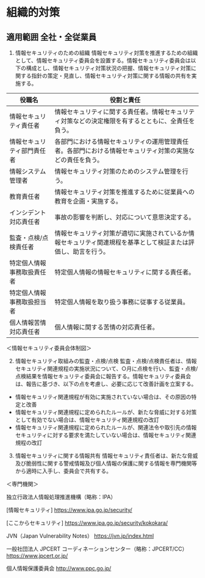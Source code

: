 # 組織的対策
## 適用範囲 全社・全従業員

1. 情報セキュリティのための組織
情報セキュリティ対策を推進するための組織として、情報セキュリティ委員会を設置する。情報セキュリティ委員会は以下の構成とし、情報セキュリティ対策状況の把握、情報セキュリティ対策に関する指針の策定・見直し、情報セキュリティ対策に関する情報の共有を実施する。

| 役職名 | 役割と責任 |
|-------|----------|
| 情報セキュリティ責任者 | 情報セキュリティに関する責任者。情報セキュリティ対策などの決定権限を有するとともに、全責任を負う。 |
| 情報セキュリティ部門責任者 | 各部門における情報セキュリティの運用管理責任者。各部門における情報セキュリティ対策の実施などの責任を負う。 |
| 情報システム管理者 | 情報セキュリティ対策のためのシステム管理を行う。 |
| 教育責任者 | 情報セキュリティ対策を推進するために従業員への教育を企画・実施する。 |
| インシデント対応責任者 | 事故の影響を判断し、対応について意思決定する。 |
| 監査・点検/点検責任者 | 情報セキュリティ対策が適切に実施されているか情報セキュリティ関連規程を基準として検証または評価し、助言を行う。 |
| 特定個人情報事務取扱責任者 | 特定個人情報の情報セキュリティに関する責任者。 |
| 特定個人情報事務取扱担当者 | 特定個人情報を取り扱う事務に従事する従業員。 |
| 個人情報苦情対応責任者 | 個人情報に関する苦情の対応責任者。 |

＜情報セキュリティ委員会体制図＞

2. 情報セキュリティ取組みの監査・点検/点検
監査・点検/点検責任者は、情報セキュリティ関連規程の実施状況について、○月に点検を行い、監査・点検/点検結果を情報セキュリティ委員会に報告する。情報セキュリティ委員会は、報告に基づき、以下の点を考慮し、必要に応じて改善計画を立案する。

- 情報セキュリティ関連規程が有効に実施されていない場合は、その原因の特定と改善
- 情報セキュリティ関連規程に定められたルールが、新たな脅威に対する対策として有効でない場合は、情報セキュリティ関連規程の改訂
- 情報セキュリティ関連規程に定められたルールが、関連法令や取引先の情報セキュリティに対する要求を満たしていない場合は、情報セキュリティ関連規程の改訂

3. 情報セキュリティに関する情報共有
情報セキュリティ責任者は、新たな脅威及び脆弱性に関する警戒情報及び個人情報の保護に関する情報を専門機関等から適時に入手し、委員会で共有する。

＜専門機関＞

独立行政法人情報処理推進機構（略称：IPA）

[情報セキュリティ]
https://www.ipa.go.jp/security/

[ここからセキュリティ]
https://www.ipa.go.jp/security/kokokara/

JVN（Japan Vulnerability Notes）
https://jvn.jp/index.html

一般社団法人 JPCERT コーディネーションセンター（略称：JPCERT/CC）
https://www.jpcert.or.jp/

個人情報保護委員会
http://www.ppc.go.jp/
